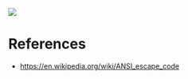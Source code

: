 [![](https://img.shields.io/crates/v/modern-terminal?style=plastic)](https://crates.io/crates/modern-terminal)

# References

- https://en.wikipedia.org/wiki/ANSI_escape_code

